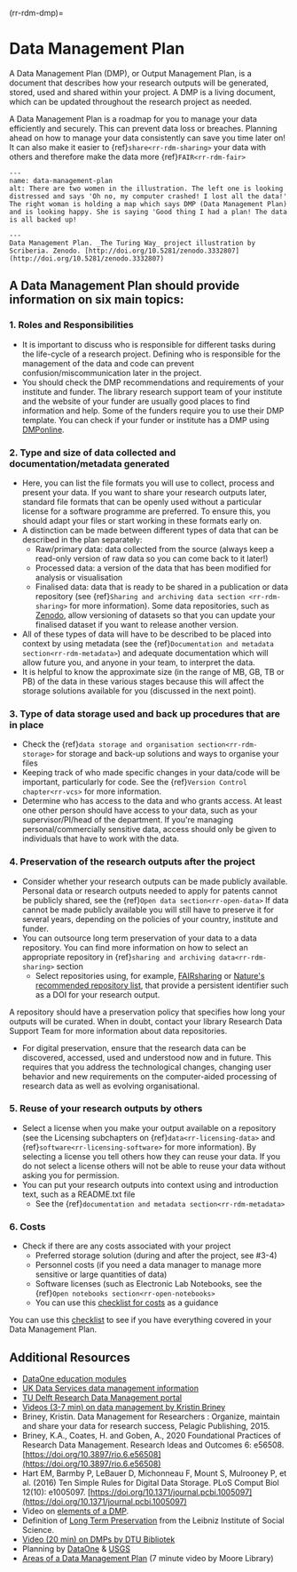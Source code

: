 (rr-rdm-dmp)=
# Data Management Plan

A Data Management Plan (DMP), or Output Management Plan, is a document that describes how your research outputs will be generated, stored, used and shared within your project. 
A DMP is a living document, which can be updated throughout the research project as needed. 

A Data Management Plan is a roadmap for you to manage your data efficiently and securely. 
This can prevent data loss or breaches. 
Planning ahead on how to manage your data consistently can save you time later on! It can also make it easier to {ref}`share<rr-rdm-sharing>` your data with others and therefore make the data more {ref}`FAIR<rr-rdm-fair>`

```{figure} figures/data-management-plan.*
---
name: data-management-plan
alt: There are two women in the illustration. The left one is looking distressed and says 'Oh no, my computer crashed! I lost all the data!' The right woman is holding a map which says DMP (Data Management Plan) and is looking happy. She is saying 'Good thing I had a plan! The data is all backed up! 

---
Data Management Plan. _The Turing Way_ project illustration by Scriberia. Zenodo. [http://doi.org/10.5281/zenodo.3332807](http://doi.org/10.5281/zenodo.3332807)
```


## A Data Management Plan should provide information on six main topics:

### 1. Roles and Responsibilities
* It is important to discuss who is responsible for different tasks during the life-cycle of a research project. 
Defining who is responsible for the management of the data and code can prevent confusion/miscommunication later in the project.
* You should check the DMP recommendations and requirements of your institute and funder. 
The library research support team of your institute and the website of your funder are usually good places to find information and help. 
Some of the funders require you to use their DMP template. 
You can check if your funder or institute has a DMP using [DMPonline](https://dmponline.dcc.ac.uk/).

### 2. Type and size of data collected and documentation/metadata generated
* Here, you can list the file formats you will use to collect, process and present your data. 
If you want to share your research outputs later, standard file formats that can be openly used without a particular license for a software programme are preferred.
To ensure this, you should adapt your files or start working in these formats early on. 
* A distinction can be made between different types of data that can be described in the plan separately: 
    * Raw/primary data: data collected from the source (always keep a read-only version of raw data so you can come back to it later!)
    * Processed data: a version of the data that has been modified for analysis or visualisation
    * Finalised data: data that is ready to be shared in a publication or data repository (see {ref}`Sharing and archiving data section <rr-rdm-sharing>` for more information). 
Some data repositories, such as [Zenodo](https://zenodo.org/), allow versioning of datasets so that you can update your finalised dataset if you want to release another version.
* All of these types of data will have to be described to be placed into context by using metadata (see the {ref}`Documentation and metadata section<rr-rdm-metadata>`) and adequate documentation which will allow future you, and anyone in your team, to interpret the data. 
* It is helpful to know the approximate size (in the range of MB, GB, TB or PB) of the data in these various stages because this will affect the storage solutions available for you (discussed in the next point). 

### 3. Type of data storage used and back up procedures that are in place
* Check the {ref}`data storage and organisation section<rr-rdm-storage>` for storage and back-up solutions and ways to organise your files 
* Keeping track of who made specific changes in your data/code will be important, particularly for code.
See the {ref}`Version Control chapter<rr-vcs>` for more information.
* Determine who has access to the data and who grants access. 
At least one other person should have access to your data, such as your supervisor/PI/head of the department. 
If you're managing personal/commercially sensitive data, access should only be given to individuals that have to work with the data. 

### 4. Preservation of the research outputs after the project
* Consider whether your research outputs can be made publicly available. 
Personal data or research outputs needed to apply for patents cannot be publicly shared, see the {ref}`Open data section<rr-open-data>`
If data cannot be made publicly available you will still have to preserve it for several years, depending on the policies of your country, institute and funder.
* You can outsource long term preservation of your data to a data repository. 
You can find more information on how to select an appropriate repository in {ref}`sharing and archiving data<rr-rdm-sharing>` section
    * Select repositories using, for example, [FAIRsharing](https://fairsharing.org/) or [Nature's recommended repository list](https://www.springernature.com/gp/authors/research-data-policy/repositories/12327124), that provide a persistent identifier such as a DOI for your research output. 

A repository should have a preservation policy that specifies how long your outputs will be curated. 
When in doubt, contact your library Research Data Support Team for more information about data repositories.

* For digital preservation, ensure that the research data can be discovered, accessed, used and understood now and in future. 
This requires that you address the technological changes, changing user behavior and new requirements on the computer-aided processing of research data as well as evolving organisational.

### 5. Reuse of your research outputs by others
* Select a license when you make your output available on a repository (see the Licensing subchapters on {ref}`data<rr-licensing-data>` and {ref}`software<rr-licensing-software>` for more information). 
By selecting a license you tell others how they can reuse your data. 
If you do not select a license others will not be able to reuse your data without asking you for permission. 
* You can put your research outputs into context using and introduction text, such as a README.txt file
    * See the {ref}`documentation and metadata section<rr-rdm-metadata>`

### 6. Costs
* Check if there are any costs associated with your project
    * Preferred storage solution (during and after the project, see #3-4)
    * Personnel costs (if you need a data manager to manage more sensitive or large quantities of data)
    * Software licenses (such as Electronic Lab Notebooks, see the {ref}`Open notebooks section<rr-open-notebooks>`
    * You can use this [checklist for costs](https://www.ukdataservice.ac.uk/media/622368/costingtool.pdf) as a guidance

You can use this [checklist](https://ukdataservice.ac.uk/learning-hub/research-data-management/plan-to-share/checklist/) to see if you have everything covered in your Data Management Plan. 

## Additional Resources

- [DataOne education modules](https://www.dataone.org/education-modules)
- [UK Data Services data management information](https://ukdataservice.ac.uk/learning-hub/research-data-management/)
- [TU Delft Research Data Management portal](https://www.tudelft.nl/en/library/research-data-management)
- [Videos (3-7 min) on data management by Kristin Briney](https://www.youtube.com/watch?v=K5_ocBG5xek&list=PLEor4jq8YPgK_sgEiAcpHZLw-62mufXus)
- Briney, Kristin. Data Management for Researchers : Organize, maintain and share your data for research success, Pelagic
Publishing, 2015.
- Briney, K.A., Coates, H. and Goben, A., 2020 Foundational Practices of Research Data Management. Research Ideas and Outcomes 6: e56508. [https://doi.org/10.3897/rio.6.e56508](https://doi.org/10.3897/rio.6.e56508)
- Hart EM, Barmby P, LeBauer D, Michonneau F, Mount S, Mulrooney P, et al. (2016) Ten Simple Rules for Digital Data Storage. PLoS Comput Biol 12(10): e1005097. [https://doi.org/10.1371/journal.pcbi.1005097](https://doi.org/10.1371/journal.pcbi.1005097)
- Video on [elements of a DMP](https://commons.esipfed.org/node/1442).
- Definition of [Long Term Preservation](https://www.gesis.org/en/research/research-data-management/long-time-preservation) from the Leibniz Institute of Social Science.
- [Video (20 min) on DMPs by DTU Bibliotek](https://www.youtube.com/watch?v=tvs5_X5rn8w)
- Planning by [DataOne](https://dataoneorg.github.io/Education/bp_step/plan/) & [USGS](https://www.usgs.gov/data-management/planning)
- [Areas of a Data Management Plan](https://www.youtube.com/watch?v=L3LPv2sB-IE) (7 minute video by Moore Library)

